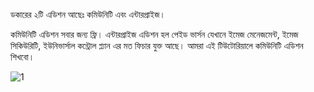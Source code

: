 <p>ডকারের ২টি এডিশন আছেঃ 
কমিউনিটি এবং এন্টারপ্রাইজ। <p> 
কমিউনিটি এডিশন সবার জন্য ফ্রি। এন্টারপ্রাইজ এডিশন হল পেইড ভার্সন যেখানে ইমেজ মেনেজমেন্ট, ইমেজ সিকিউরিটি,  ইউনিভার্সাল কন্ট্রোল প্ল্যান এর মত ফিচার যুক্ত আছে। আমরা এই টিউটোরিয়ালে কমিউনিটি এডিশন শিখবো।


![1](https://user-images.githubusercontent.com/61577824/168724963-6bcd60ff-e8e2-4bb8-850c-b9c537ab86fb.jpg)
